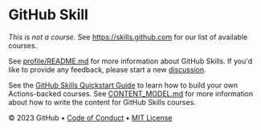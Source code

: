 # GitHub Skill

_This is not a course._ See https://skills.github.com for our list of available courses.

See [profile/README.md](profile/README.md) for more information about GitHub Skills. If you'd like to provide any feedback, please start a new [discussion](https://github.com/orgs/skills/discussions).

See the [GitHub Skills Quickstart Guide](https://skills.github.com/quickstart) to learn how to build your own Actions-backed courses. See [CONTENT_MODEL.md](https://skills.github.com/content-model) for more information about how to write the content for GitHub Skills courses.

&copy; 2023 GitHub &bull; [Code of Conduct](https://www.contributor-covenant.org/version/2/1/code_of_conduct/code_of_conduct.md) &bull; [MIT License](https://gh.io/mit)
